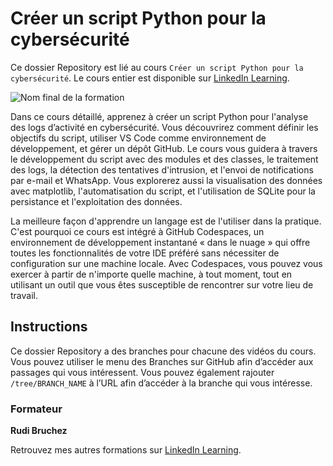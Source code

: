 # Créer un script Python pour la cybersécurité

Ce dossier Repository est lié au cours `Créer un script Python pour la cybersécurité`. Le cours entier est disponible sur [LinkedIn Learning][lil-course-url].

![Nom final de la formation][lil-thumbnail-url] 

Dans ce cours détaillé, apprenez à créer un script Python pour l'analyse des logs d’activité en cybersécurité. Vous découvrirez comment définir les objectifs du script, utiliser VS Code comme environnement de développement, et gérer un dépôt GitHub. Le cours vous guidera à travers le développement du script avec des modules et des classes, le traitement des logs, la détection des tentatives d'intrusion, et l'envoi de notifications par e-mail et WhatsApp. Vous explorerez aussi la visualisation des données avec matplotlib, l'automatisation du script, et l'utilisation de SQLite pour la persistance et l'exploitation des données.

La meilleure façon d'apprendre un langage est de l'utiliser dans la pratique. C'est pourquoi ce cours est intégré à GitHub Codespaces, un environnement de développement instantané « dans le nuage » qui offre toutes les fonctionnalités de votre IDE préféré sans nécessiter de configuration sur une machine locale. Avec Codespaces, vous pouvez vous exercer à partir de n'importe quelle machine, à tout moment, tout en utilisant un outil que vous êtes susceptible de rencontrer sur votre lieu de travail. 

## Instructions

Ce dossier Repository a des branches pour chacune des vidéos du cours. Vous pouvez utiliser le menu des Branches sur GitHub afin d’accéder aux passages qui vous intéressent. Vous pouvez également rajouter `/tree/BRANCH_NAME` à l’URL afin d’accéder à la branche qui vous intéresse. 

### Formateur

**Rudi Bruchez** 

 Retrouvez mes autres formations sur [LinkedIn Learning][lil-URL-trainer].

[0]: # (Replace these placeholder URLs with actual course URLs)
[lil-course-url]: https://www.linkedin.com/learning/creer-un-script-python-pour-la-cybersecurite
[lil-thumbnail-url]: https://media.licdn.com/dms/image/v2/D4E0DAQELxT43nHgHsQ/learning-public-crop_675_1200/learning-public-crop_675_1200/0/1730980340347?e=2147483647&v=beta&t=2IbxLtoa6F234ypGAgavwKFNrxbLRtCEF-QjAo5gZp8
[lil-URL-trainer]: https://www.linkedin.com/learning/instructors/rudi-bruchez

[1]: # (End of FR-Instruction ###############################################################################################)

